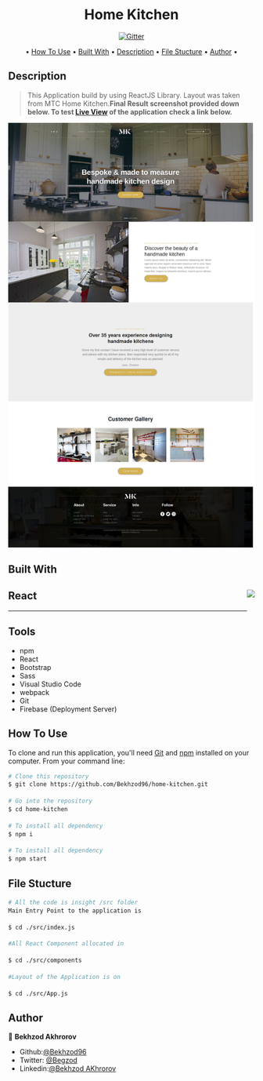 <h1 align="center">
  <br>
  Home Kitchen 
  <br>
</h1>

<p align="center">
  <a href="#">
    <img src="https://badge.fury.io/js/electron-markdownify.svg"
         alt="Gitter">
  </a>
</p>

<p align="center">
  • <a href="#how-to-use">How To Use</a> •
  <a href="#built-with">Built With</a> •
  <a href="#description">Description</a> •
  <a href="#file-stucture">File Stucture</a> •
   <a href="#author">Author</a> •

</p>

## Description

> This Application build by using ReactJS Library. Layout was taken from MTC Home Kitchen.**Final Result screenshot provided down below. To test  <a href="https://home-kitchen-beka.web.app/"> Live View</a> of the application check a link below.** 

<img src="./src/assets/Result-Home-Kitchen.jpg" >

## Built With

 <h2>React  <a href="https://opencollective.com/choo/sponsor/0/website" target="_blank">
 <img src="https://upload.wikimedia.org/wikipedia/commons/thumb/a/a7/React-icon.svg/320px-React-icon.svg.png" height="100px" style="float:right"></a> </h2>
 <hr>

## Tools

- npm
- React
- Bootstrap
- Sass
- Visual Studio Code
- webpack
- Git
- Firebase (Deployment Server)

## How To Use

To clone and run this application, you'll need [Git](https://git-scm.com) and [npm](https://nodejs.org/en/) installed on your computer. From your command line:

```bash
# Clone this repository
$ git clone https://github.com/Bekhzod96/home-kitchen.git

# Go into the repository
$ cd home-kitchen

# To install all dependency
$ npm i

# To install all dependency
$ npm start

```

## File Stucture

```bash
# All the code is insight /src folder
Main Entry Point to the application is

$ cd ./src/index.js

#All React Component allocated in

$ cd ./src/components

#Layout of the Application is on

$ cd ./src/App.js

```

## Author

👤 **Bekhzod Akhrorov**

- Github:[@Bekhzod96](https://github.com/Bekhzod96)
- Twitter: [@Begzod](https://twitter.com/25d47e8987f740b)
- Linkedin:[@Bekhzod AKhrorov](https://www.linkedin.com/in/bekhzod-akhrorov/)
